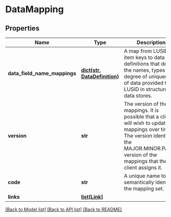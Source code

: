 # DataMapping

## Properties
Name | Type | Description | Notes
------------ | ------------- | ------------- | -------------
**data_field_name_mappings** | [**dict(str, DataDefinition)**](DataDefinition.md) | A map from LUSID item keys to data definitions that define the names, types and degree of uniqueness of data provided to LUSID in structured data stores. | [optional] 
**version** | **str** | The version of the mappings. It is possible that a client will wish to update mappings over time. The version identifies the MAJOR.MINOR.PATCH version  of the mappings that the client assigns it. | [optional] 
**code** | **str** | A unique name to semantically identify the mapping set. | [optional] 
**links** | [**list[Link]**](Link.md) |  | [optional] 

[[Back to Model list]](../README.md#documentation-for-models) [[Back to API list]](../README.md#documentation-for-api-endpoints) [[Back to README]](../README.md)


